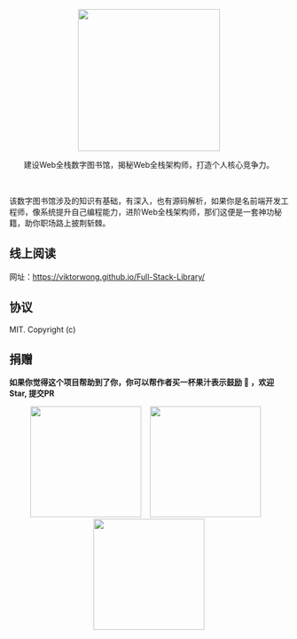 <div align="center">
  <img width="256" src="https://viktorwong.github.io/Full-Stack-Library/home.png">
  <p> 建设Web全栈数字图书馆，揭秘Web全栈架构师，打造个人核心竞争力。</p> 
  <br/>
  <p align="left"> 该数字图书馆涉及的知识有基础，有深入，也有源码解析，如果你是名前端开发工程师，像系统提升自己编程能力，进阶Web全栈架构师，那们这便是一套神功秘籍，助你职场路上披荆斩棘。</p>
</div>




## 线上阅读
网址：https://viktorwong.github.io/Full-Stack-Library/

## 协议
MIT. Copyright (c)

## 捐赠

**如果你觉得这个项目帮助到了你，你可以帮作者买一杯果汁表示鼓励 🍹 ，欢迎Star, 提交PR**

<div align="center">
<img width="200" src="https://viktorwong.github.io/Full-Stack-Library/hongbao.PNG">
&nbsp;&nbsp;
<img width="200" src="https://viktorwong.github.io/Full-Stack-Library/zhifubao.png">
&nbsp;&nbsp;
<img width="200" src="https://viktorwong.github.io/Full-Stack-Library/weixin.png">
</div>
